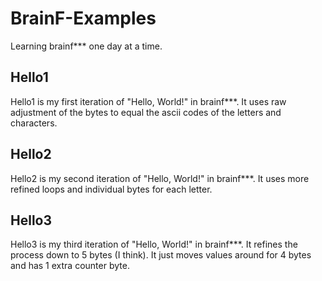 # BrainF-Examples
Learning brainf*** one day at a time.
## Hello1
Hello1 is my first iteration of "Hello, World!" in brainf***. It uses raw adjustment of the bytes to equal the ascii codes of the letters and characters.
## Hello2
Hello2 is my second iteration of "Hello, World!" in brainf***. It uses more refined loops and individual bytes for each letter.
## Hello3
Hello3 is my third iteration of "Hello, World!" in brainf***. It refines the process down to 5 bytes (I think). It just moves values around for 4 bytes and has 1 extra counter byte.
